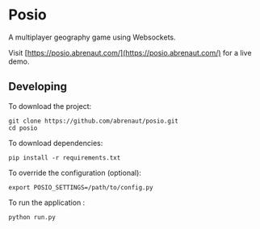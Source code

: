 # Posio

A multiplayer geography game using Websockets.

Visit [https://posio.abrenaut.com/](https://posio.abrenaut.com/) for a live demo.

## Developing

To download the project:

    git clone https://github.com/abrenaut/posio.git
    cd posio

To download dependencies:

    pip install -r requirements.txt

To override the configuration (optional):

    export POSIO_SETTINGS=/path/to/config.py

To run the application :

    python run.py
